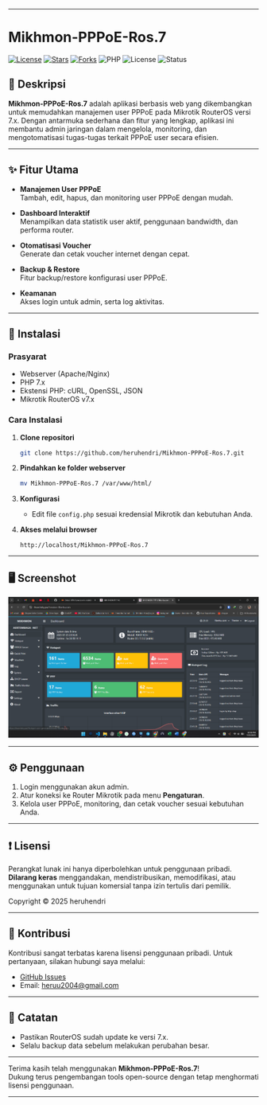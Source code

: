 
---

# Mikhmon-PPPoE-Ros.7

[![License](https://img.shields.io/github/license/heruhendri/Mikhmon-PPPoE-Ros.7.svg)](LICENSE)
[![Stars](https://img.shields.io/github/stars/heruhendri/Mikhmon-PPPoE-Ros.7.svg)](https://github.com/heruhendri/Mikhmon-PPPoE-Ros.7/stargazers)
[![Forks](https://img.shields.io/github/forks/heruhendri/Mikhmon-PPPoE-Ros.7.svg)](https://github.com/heruhendri/Mikhmon-PPPoE-Ros.7/network/members)
![PHP](https://img.shields.io/badge/PHP-7.x-blue.svg)
![License](https://img.shields.io/badge/license-Personal%20Use%20Only-orange)
![Status](https://img.shields.io/badge/status-active-brightgreen)

## 📌 Deskripsi

**Mikhmon-PPPoE-Ros.7** adalah aplikasi berbasis web yang dikembangkan untuk memudahkan manajemen user PPPoE pada Mikrotik RouterOS versi 7.x. Dengan antarmuka sederhana dan fitur yang lengkap, aplikasi ini membantu admin jaringan dalam mengelola, monitoring, dan mengotomatisasi tugas-tugas terkait PPPoE user secara efisien.

---

## ✨ Fitur Utama

- **Manajemen User PPPoE**  
  Tambah, edit, hapus, dan monitoring user PPPoE dengan mudah.

- **Dashboard Interaktif**  
  Menampilkan data statistik user aktif, penggunaan bandwidth, dan performa router.

- **Otomatisasi Voucher**  
  Generate dan cetak voucher internet dengan cepat.

- **Backup & Restore**  
  Fitur backup/restore konfigurasi user PPPoE.

- **Keamanan**  
  Akses login untuk admin, serta log aktivitas.

---

## 🚀 Instalasi

### Prasyarat

- Webserver (Apache/Nginx)
- PHP 7.x
- Ekstensi PHP: cURL, OpenSSL, JSON
- Mikrotik RouterOS v7.x

### Cara Instalasi

1. **Clone repositori**
   ```bash
   git clone https://github.com/heruhendri/Mikhmon-PPPoE-Ros.7.git
   ```

2. **Pindahkan ke folder webserver**
   ```bash
   mv Mikhmon-PPPoE-Ros.7 /var/www/html/
   ```

3. **Konfigurasi**
   - Edit file `config.php` sesuai kredensial Mikrotik dan kebutuhan Anda.

4. **Akses melalui browser**
   ```
   http://localhost/Mikhmon-PPPoE-Ros.7
   ```

---

## 🖥️ Screenshot

> 
![Screenshot](https://github.com/heruhendri/Mikhmon-PPPoE-Ros.7/blob/master/mikhmon/ss.png?raw=true)

---

## ⚙️ Penggunaan

1. Login menggunakan akun admin.
2. Atur koneksi ke Router Mikrotik pada menu **Pengaturan**.
3. Kelola user PPPoE, monitoring, dan cetak voucher sesuai kebutuhan Anda.

---

## ❗ Lisensi

Perangkat lunak ini hanya diperbolehkan untuk penggunaan pribadi.  
**Dilarang keras** menggandakan, mendistribusikan, memodifikasi, atau menggunakan untuk tujuan komersial tanpa izin tertulis dari pemilik.

Copyright © 2025 heruhendri

---

## 🤝 Kontribusi

Kontribusi sangat terbatas karena lisensi penggunaan pribadi. Untuk pertanyaan, silakan hubungi saya melalui:

- [GitHub Issues](https://github.com/heruhendri/Mikhmon-PPPoE-Ros.7/issues)
- Email: heruu2004@gmail.com

---

## 📢 Catatan

- Pastikan RouterOS sudah update ke versi 7.x.
- Selalu backup data sebelum melakukan perubahan besar.

---

Terima kasih telah menggunakan **Mikhmon-PPPoE-Ros.7**!  
Dukung terus pengembangan tools open-source dengan tetap menghormati lisensi penggunaan.

---

